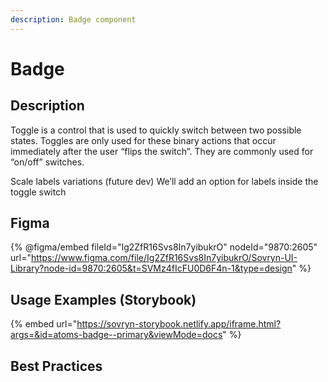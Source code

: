 ```yaml
---
description: Badge component
---
```


# Badge

## Description

Toggle is a control that is used to quickly switch between two possible states. Toggles are only used for these binary actions that occur immediately after the user “flips the switch”. They are commonly used for “on/off” switches.

Scale labels variations (future dev) We’ll add an option for labels inside the toggle switch

## Figma

{% @figma/embed fileId="Ig2ZfR16Svs8In7yibukrO" nodeId="9870:2605" url="https://www.figma.com/file/Ig2ZfR16Svs8In7yibukrO/Sovryn-UI-Library?node-id=9870:2605&t=SVMz4fIcFU0D6F4n-1&type=design" %}

## Usage Examples (Storybook)

{% embed url="https://sovryn-storybook.netlify.app/iframe.html?args=&id=atoms-badge--primary&viewMode=docs" %}

## Best Practices
